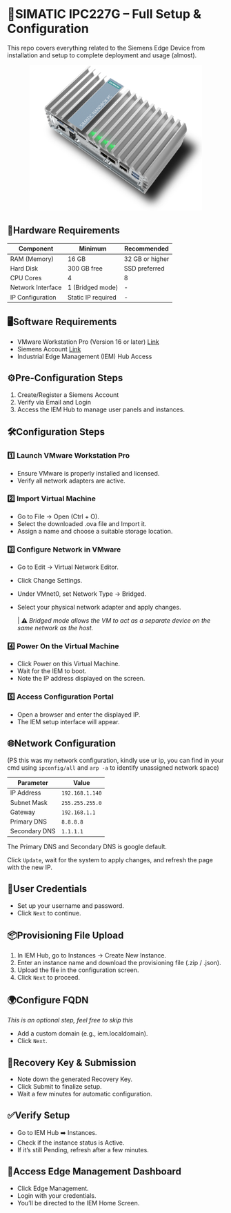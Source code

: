 #  📘SIMATIC IPC227G – Full Setup & Configuration
This repo covers everything related to the Siemens Edge Device from installation and setup to complete deployment and usage (almost).

<p align="center">
  <img src="assets/p-st80-xx-03646v_original.png" width="400">
</p>


## 🧰Hardware Requirements


| Component | Minimum | Recommended |
|-----------|-----------|-----------|
| RAM (Memory) | 16 GB | 32 GB or higher |
| Hard Disk | 300 GB free | SSD preferred |
| CPU Cores | 4 | 8 |
| Network Interface | 1 (Bridged mode) | - |
| IP Configuration | Static IP required | - |


## 🖥️Software Requirements
- VMware Workstation Pro (Version 16 or later) [Link](https://www.vmware.com/products/desktop-hypervisor/workstation-and-fusion)
- Siemens Account [Link](https://www.siemens.com/global/en.html)
- Industrial Edge Management (IEM) Hub Access

## ⚙️Pre-Configuration Steps
1) Create/Register a Siemens Account
2) Verify via Email and Login
3) Access the IEM Hub to manage user panels and instances.

## 🛠️Configuration Steps
### 1️⃣ Launch VMware Workstation Pro
- Ensure VMware is properly installed and licensed.
- Verify all network adapters are active.

### 2️⃣ Import Virtual Machine
- Go to File → Open (Ctrl + O).
- Select the downloaded .ova file and Import it.
- Assign a name and choose a suitable storage location.

### 3️⃣ Configure Network in VMware
- Go to Edit → Virtual Network Editor.
- Click Change Settings.
- Under VMnet0, set Network Type → Bridged.
- Select your physical network adapter and apply changes.

  | ⚠️ _Bridged mode allows the VM to act as a separate device on the same network as the host._

### 4️⃣ Power On the Virtual Machine
- Click Power on this Virtual Machine.
- Wait for the IEM to boot.
- Note the IP address displayed on the screen.

### 5️⃣ Access Configuration Portal
- Open a browser and enter the displayed IP.
- The IEM setup interface will appear.

## 🌐Network Configuration

(PS this was my network configuration, kindly use ur ip, you can find in your cmd using `ipconfig/all` and `arp -a` to identify unassigned network space)

| Parameter | Value |
|-----------|-----------|
| IP Address | `192.168.1.140` |
| Subnet Mask | `255.255.255.0` | 
| Gateway | `192.168.1.1` |
| Primary DNS | `8.8.8.8` | 
| Secondary DNS | `1.1.1.1` |

The Primary DNS and Secondary DNS is google default.

Click `Update`, wait for the system to apply changes, and refresh the page with the new IP.

## 🔑User Credentials
- Set up your username and password.
- Click `Next` to continue.

## 📦Provisioning File Upload

1) In IEM Hub, go to Instances → Create New Instance.
2) Enter an instance name and download the provisioning file (.zip / .json).
3) Upload the file in the configuration screen.
4) Click `Next` to proceed.

## 🌍Configure FQDN
_This is an optional step, feel free to skip this_
- Add a custom domain (e.g., iem.localdomain).
- Click `Next`.

## 🧾Recovery Key & Submission

- Note down the generated Recovery Key.
- Click Submit to finalize setup.
- Wait a few minutes for automatic configuration.

## ✅Verify Setup
- Go to IEM Hub ➡️ Instances.
- Check if the instance status is Active.
- If it’s still Pending, refresh after a few minutes.

## 📂Access Edge Management Dashboard
- Click Edge Management.
- Login with your credentials.
- You’ll be directed to the IEM Home Screen.
